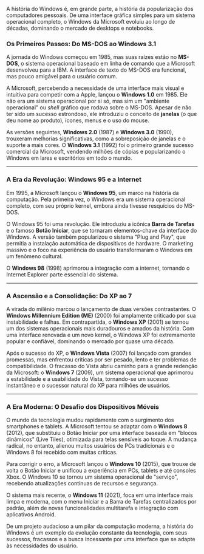 A história do Windows é, em grande parte, a história da popularização dos computadores pessoais. De uma interface gráfica simples para um sistema operacional completo, o Windows da Microsoft evoluiu ao longo de décadas, dominando o mercado de desktops e notebooks.

### Os Primeiros Passos: Do MS-DOS ao Windows 3.1

A jornada do Windows começou em 1985, mas suas raízes estão no **MS-DOS**, o sistema operacional baseado em linha de comando que a Microsoft desenvolveu para a IBM. A interface de texto do MS-DOS era funcional, mas pouco amigável para o usuário comum.

A Microsoft, percebendo a necessidade de uma interface mais visual e intuitiva para competir com a Apple, lançou o **Windows 1.0** em 1985. Ele não era um sistema operacional por si só, mas sim um "ambiente operacional" ou *shell* gráfico que rodava sobre o MS-DOS. Apesar de não ter sido um sucesso estrondoso, ele introduziu o conceito de **janelas** (o que deu nome ao produto), ícones, menus e o uso do mouse.

As versões seguintes, **Windows 2.0** (1987) e **Windows 3.0** (1990), trouxeram melhorias significativas, como a sobreposição de janelas e o suporte a mais cores. O **Windows 3.1** (1992) foi o primeiro grande sucesso comercial da Microsoft, vendendo milhões de cópias e popularizando o Windows em lares e escritórios em todo o mundo.

---

### A Era da Revolução: Windows 95 e a Internet

Em 1995, a Microsoft lançou o **Windows 95**, um marco na história da computação. Pela primeira vez, o Windows era um sistema operacional completo, com seu próprio kernel, embora ainda tivesse resquícios do MS-DOS.

O Windows 95 foi uma revolução. Ele introduziu a icônica **Barra de Tarefas** e o famoso **Botão Iniciar**, que se tornaram elementos-chave da interface do Windows. A versão também popularizou o sistema "Plug and Play", que permitia a instalação automática de dispositivos de hardware. O marketing massivo e o foco na experiência do usuário transformaram o Windows em um fenômeno cultural.

O **Windows 98** (1998) aprimorou a integração com a internet, tornando o Internet Explorer parte essencial do sistema.

---

### A Ascensão e a Consolidação: Do XP ao 7

A virada do milênio marcou o lançamento de duas versões contrastantes. O **Windows Millennium Edition (ME)** (2000) foi amplamente criticado por sua instabilidade e falhas. Em contrapartida, o **Windows XP** (2001) se tornou um dos sistemas operacionais mais duradouros e amados da história. Com uma interface renovada e um novo kernel, o Windows XP foi extremamente popular e confiável, dominando o mercado por quase uma década.

Após o sucesso do XP, o **Windows Vista** (2007) foi lançado com grandes promessas, mas enfrentou críticas por ser pesado, lento e ter problemas de compatibilidade. O fracasso do Vista abriu caminho para a grande redenção da Microsoft: o **Windows 7** (2009), um sistema operacional que aprimorou a estabilidade e a usabilidade do Vista, tornando-se um sucesso instantâneo e o sucessor natural do XP para milhões de usuários.

---

### A Era Moderna: O Desafio dos Dispositivos Móveis

O mundo da tecnologia mudou rapidamente com o surgimento dos smartphones e tablets. A Microsoft tentou se adaptar com o **Windows 8** (2012), que substituiu o Botão Iniciar por uma interface baseada em "blocos dinâmicos" (Live Tiles), otimizada para telas sensíveis ao toque. A mudança radical, no entanto, alienou muitos usuários de PCs tradicionais e o Windows 8 foi recebido com muitas críticas.

Para corrigir o erro, a Microsoft lançou o **Windows 10** (2015), que trouxe de volta o Botão Iniciar e unificou a experiência em PCs, tablets e até consoles Xbox. O Windows 10 se tornou um sistema operacional de "serviço", recebendo atualizações contínuas de recursos e segurança.

O sistema mais recente, o **Windows 11** (2021), foca em uma interface mais limpa e moderna, com o menu Iniciar e a Barra de Tarefas centralizados por padrão, além de novas funcionalidades multitarefa e integração com aplicativos Android.

De um projeto audacioso a um pilar da computação moderna, a história do Windows é um exemplo da evolução constante da tecnologia, com seus sucessos, fracassos e a busca incessante por uma interface que se adapte às necessidades do usuário.
